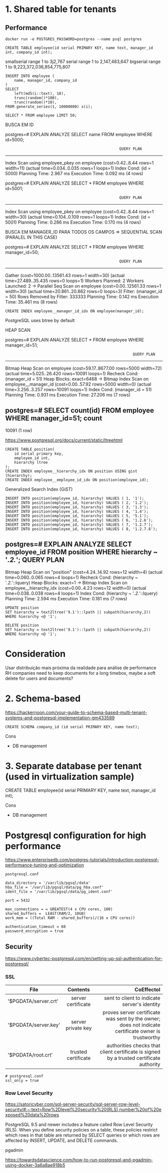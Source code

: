 # 1. Shared table for tenants

## Performance

``` docker run -e POSTGRES_PASSWORD=postgres --name psql postgres ```

```
CREATE TABLE employee(id serial PRIMARY KEY, name text, manager_id int, company_id int);
```

smallserial range 1 to 3j2,767
serial range 1 to 2,147,483,647
bigserial range 1 to 9,223,372,036,854,775,807


```
INSERT INTO employee (
    name, manager_id, company_id
)
SELECT
    left(md5(i::text), 10),
    trunc(random()*100),
    trunc(random()*10),
FROM generate_series(1, 10000000) s(i);
```

```
SELECT * FROM employee LIMIT 50;
```

BUSCA EM ID

postgres=# EXPLAIN ANALYZE SELECT name FROM employee WHERE id=5000;

                                                       QUERY PLAN
-------------------------------------------------------------------------------------------------------------------------
 Index Scan using employee_pkey on employee  (cost=0.42..8.44 rows=1 width=11) (actual time=0.034..0.035 rows=1 loops=1)
   Index Cond: (id = 5000)
 Planning Time: 2.967 ms
 Execution Time: 0.092 ms
(4 rows)

postgres=# EXPLAIN ANALYZE SELECT * FROM employee WHERE id=5001;

                                                       QUERY PLAN
-------------------------------------------------------------------------------------------------------------------------
 Index Scan using employee_pkey on employee  (cost=0.42..8.44 rows=1 width=30) (actual time=0.104..0.109 rows=1 loops=1)
   Index Cond: (id = 5001)
 Planning Time: 0.286 ms
 Execution Time: 0.170 ms
(4 rows)

BUSCA EM MANAGER_ID PARA TODOS OS CAMPOS => SEQUENTIAL SCAN (PARALEL IN THIS CASE)

postgres=# EXPLAIN ANALYZE SELECT * FROM employee WHERE manager_id=50;

                                                       QUERY PLAN
------------------------------------------------------------------------------------------------------------------------
 Gather  (cost=1000.00..13561.43 rows=1 width=30) (actual time=27.489..35.435 rows=0 loops=1)
   Workers Planned: 2
   Workers Launched: 2
   ->  Parallel Seq Scan on employee  (cost=0.00..12561.33 rows=1 width=30) (actual time=20.861..20.862 rows=0 loops=3)
         Filter: (manager_id = 50)
         Rows Removed by Filter: 333333
 Planning Time: 0.142 ms
 Execution Time: 35.461 ms
(8 rows)


```
CREATE INDEX employee__manager_id_idx ON employee(manager_id);
```
PostgreSQL uses btree by default

HEAP SCAN

postgres=# EXPLAIN ANALYZE SELECT * FROM employee WHERE manager_id=51;

                                                             QUERY PLAN
-------------------------------------------------------------------------------------------------------------------------------------
 Bitmap Heap Scan on employee  (cost=59.17..8677.00 rows=5000 width=72) (actual time=5.025..26.420 rows=10091 loops=1)
   Recheck Cond: (manager_id = 51)
   Heap Blocks: exact=6468
   ->  Bitmap Index Scan on employee__manager_id  (cost=0.00..57.92 rows=5000 width=0) (actual time=3.256..3.257 rows=10091 loops=1)
         Index Cond: (manager_id = 51)
 Planning Time: 0.931 ms
 Execution Time: 27.206 ms
(7 rows)

postgres=# SELECT count(id) FROM employee WHERE manager_id=51;
 count
-------
 10091
(1 row)


https://www.postgresql.org/docs/current/static/ltreehtml
```
CREATE TABLE position(
    id serial primary key,
    employee_id int,
    hierarchy ltree
);
CREATE INDEX employee__hierarchy_idx ON position USING gist (hierarchy);
CREATE INDEX employee__employee_id_idx ON position(employee_id);
```
Generalized Search Index (GiST)

```
INSERT INTO position(employee_id, hierarchy) VALUES ( 1, '1');
INSERT INTO position(employee_id, hierarchy) VALUES ( 2, '1.2');
INSERT INTO position(employee_id, hierarchy) VALUES ( 3, '1.3');
INSERT INTO position(employee_id, hierarchy) VALUES ( 4, '1.4');
INSERT INTO position(employee_id, hierarchy) VALUES ( 5, '5.1');
INSERT INTO position(employee_id, hierarchy) VALUES ( 6, '1.2.6');
INSERT INTO position(employee_id, hierarchy) VALUES ( 7, '1.2.7');
INSERT INTO position(employee_id, hierarchy) VALUES ( 8, '1.2.7.8');
````

postgres=# EXPLAIN ANALYZE SELECT employee_id FROM position WHERE hierarchy ~ '*.2.*';
                                                           QUERY PLAN
---------------------------------------------------------------------------------------------------------------------------------
 Bitmap Heap Scan on "position"  (cost=4.24..14.92 rows=12 width=4) (actual time=0.060..0.065 rows=4 loops=1)
   Recheck Cond: (hierarchy ~ '*.2.*'::lquery)
   Heap Blocks: exact=1
   ->  Bitmap Index Scan on employee__hierarchy_idx  (cost=0.00..4.23 rows=12 width=0) (actual time=0.038..0.038 rows=4 loops=1)
         Index Cond: (hierarchy ~ '*.2.*'::lquery)
 Planning Time: 2.594 ms
 Execution Time: 0.181 ms
(7 rows)

```
UPDATE position
SET hierarchy = text2ltree('9.1')::lpath || subpath(hierarchy,2))
WHERE hierarchy <@ '1';
````

```
DELETE position
SET hierarchy = text2ltree('9.1')::lpath || subpath(hierarchy,2))
WHERE hierarchy <@ '1';
````



# Consideration

Usar distribuição mais próxima da realidade para análise de performance
RH companies need to keep documents for a long timebox, maybe a soft delete for users and documents?

# 2.  Schema-based

https://hackernoon.com/your-guide-to-schema-based-multi-tenant-systems-and-postgresql-implementation-gm433589

```
CREATE SCHEMA company_id (id serial PRIMARY KEY, name text);
```

Cons
- DB management


# 3. Separate database per tenant (used in virtualization sample)

CREATE TABLE employee(id serial PRIMARY KEY, name text, manager_id int);

Cons
- DB management

# Postgresql configuration for high performance
https://www.enterprisedb.com/postgres-tutorials/introduction-postgresql-performance-tuning-and-optimization

````
postgresql.conf

data_directory = '/var/lib/pgsql/data'
hba_file = '/var/lib/pgsql/data/pg_hba.conf'
ident_file = '/var/lib/pgsql/data/pg_ident.conf'

port = 5432

max_connections = = GREATEST(4 x CPU cores, 100)
shared_buffers =  LEAST(RAM/2, 10GB)
work_mem = ((Total RAM - shared_buffers)/(16 x CPU cores))

authentication_timeout = 60
password_encryption = true
````

## Security

https://www.cybertec-postgresql.com/en/setting-up-ssl-authentication-for-postgresql/

### SSL
| File   |      Contents      |  CoEffectol |
|----------|:-------------:|------:|
| '$PGDATA/server.crt' |  server certificate | sent to client to indicate server's identity |
| '$PGDATA/server.key' |    server private key   |   proves server certificate was sent by the owner; does not indicate certificate owner is trustworthy |
| '$PGDATA/root.crt' | trusted certificate | authorities	checks that client certificate is signed by a trusted certificate authority |

```
# postgresql.conf
ssl_only = true
```

### Row Level Security

https://satoricyber.com/sql-server-security/sql-server-row-level-security/#:~:text=Row%2Dlevel%20security%20(RLS),number%20of%20exposed%20data%20rows

PostgreSQL 9.5 and newer includes a feature called Row Level Security (RLS). When you define security policies on a table, these policies restrict which rows in that table are returned by SELECT queries or which rows are affected by INSERT, UPDATE, and DELETE commands.

pgadmin

https://towardsdatascience.com/how-to-run-postgresql-and-pgadmin-using-docker-3a6a8ae918b5